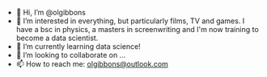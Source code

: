 - 👋 Hi, I’m @olgibbons
- 👀 I’m interested in everything, but particularly films, TV and games. I have a bsc in physics, a masters in screenwriting and I'm now training to become a data scientist. 
- 🌱 I’m currently learning data science!
- 💞️ I’m looking to collaborate on ...
- 📫 How to reach me: olgibbons@outlook.com 

<!---
olgibbons/olgibbons is a ✨ special ✨ repository because its `README.md` (this file) appears on your GitHub profile.
You can click the Preview link to take a look at your changes.
--->
